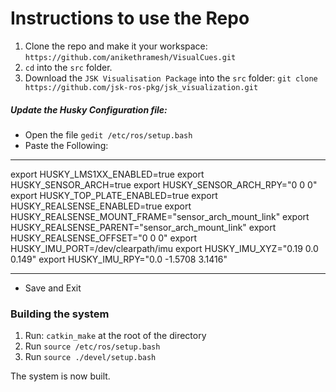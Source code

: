 # Instructions to use the Repo

1. Clone the repo and make it your workspace: `https://github.com/anikethramesh/VisualCues.git`
2. `cd` into the `src` folder.
3. Download the `JSK Visualisation Package` into the `src` folder: `git clone https://github.com/jsk-ros-pkg/jsk_visualization.git`

##### Update the Husky Configuration file:
- Open the file `gedit /etc/ros/setup.bash`
- Paste the Following:
----
export HUSKY_LMS1XX_ENABLED=true
export HUSKY_SENSOR_ARCH=true
export HUSKY_SENSOR_ARCH_RPY="0 0 0"
export HUSKY_TOP_PLATE_ENABLED=true
export HUSKY_REALSENSE_ENABLED=true
export HUSKY_REALSENSE_MOUNT_FRAME="sensor_arch_mount_link"
export HUSKY_REALSENSE_PARENT="sensor_arch_mount_link"
export HUSKY_REALSENSE_OFFSET="0 0 0"
export HUSKY_IMU_PORT=/dev/clearpath/imu
export HUSKY_IMU_XYZ="0.19 0.0 0.149"
export HUSKY_IMU_RPY="0.0 -1.5708 3.1416"

----

- Save and Exit

### Building the system

1. Run: `catkin_make` at the root of the directory
2. Run `source /etc/ros/setup.bash`
3. Run `source ./devel/setup.bash`

The system is now built. 
